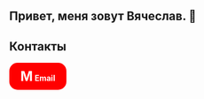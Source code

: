 ## Привет, меня зовут Вячеслав. 👋

## Контакты

<a href="mailto:ваш_email@example.com" style="display: inline-block; padding: 10px 20px; background-color: red; color: white; border-radius: 15px; text-decoration: none; font-weight: bold;">
    <span style="font-size: 24px;">M</span> Email
</a>
<!--
**kiprinvs/kiprinvs** is a ✨ _special_ ✨ repository because its `README.md` (this file) appears on your GitHub profile.

Here are some ideas to get you started:

- 🔭 I’m currently working on ...
- 🌱 I’m currently learning ...
- 👯 I’m looking to collaborate on ...
- 🤔 I’m looking for help with ...
- 💬 Ask me about ...
- 📫 How to reach me: ...
- 😄 Pronouns: ...
- ⚡ Fun fact: ...
-->
